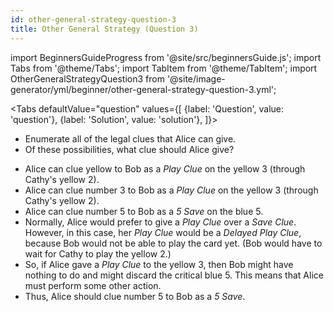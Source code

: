 ```yaml
---
id: other-general-strategy-question-3
title: Other General Strategy (Question 3)
---
```


import BeginnersGuideProgress from '@site/src/beginnersGuide.js';
import Tabs from '@theme/Tabs';
import TabItem from '@theme/TabItem';
import OtherGeneralStrategyQuestion3 from '@site/image-generator/yml/beginner/other-general-strategy-question-3.yml';

<BeginnersGuideProgress id="other-general-strategy-question-3" />

<!-- lint disable no-undefined-references -->

<Tabs
  defaultValue="question"
  values={[
    {label: 'Question', value: 'question'},
    {label: 'Solution', value: 'solution'},
  ]}>
<TabItem value="question">

- Enumerate all of the legal clues that Alice can give.
- Of these possibilities, what clue should Alice give?

</TabItem>
<TabItem value="solution">

- Alice can clue yellow to Bob as a *Play Clue* on the yellow 3 (through Cathy's yellow 2).
- Alice can clue number 3 to Bob as a *Play Clue* on the yellow 3 (through Cathy's yellow 2).
- Alice can clue number 5 to Bob as a *5 Save* on the blue 5.
- Normally, Alice would prefer to give a *Play Clue* over a *Save Clue*. However, in this case, her *Play Clue* would be a *Delayed Play Clue*, because Bob would not be able to play the card yet. (Bob would have to wait for Cathy to play the yellow 2.)
- So, if Alice gave a *Play Clue* to the yellow 3, then Bob might have nothing to do and might discard the critical blue 5. This means that Alice must perform some other action.
- Thus, Alice should clue number 5 to Bob as a *5 Save*.

</TabItem>
</Tabs>

<OtherGeneralStrategyQuestion3 />
